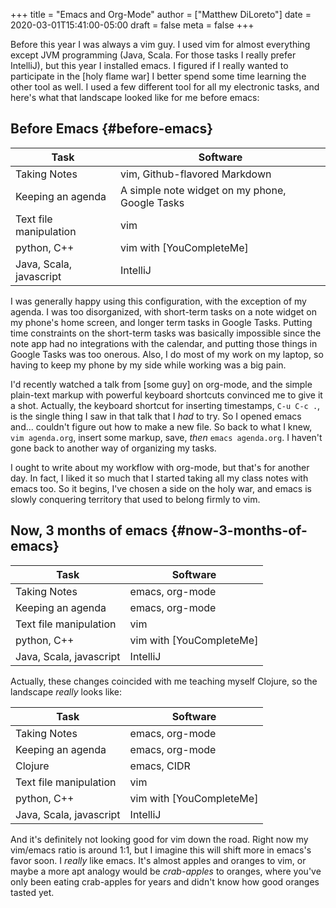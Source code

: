 +++
title = "Emacs and Org-Mode"
author = ["Matthew DiLoreto"]
date = 2020-03-01T15:41:00-05:00
draft = false
meta = false
+++

Before this year I was always a vim guy. I used vim for almost everything except JVM programming (Java, Scala. For those tasks I really prefer IntelliJ), but this year I installed emacs. I figured if I really wanted to participate in the [holy flame war] I better spend some time learning the other tool as well. I used a few different tool for all my electronic tasks, and here's what that landscape looked like for me before emacs:


## Before Emacs {#before-emacs}

| Task                    | Software                                       |
|-------------------------|------------------------------------------------|
| Taking Notes            | vim, Github-flavored Markdown                  |
| Keeping an agenda       | A simple note widget on my phone, Google Tasks |
| Text file manipulation  | vim                                            |
| python, C++             | vim with [YouCompleteMe]                       |
| Java, Scala, javascript | IntelliJ                                       |

I was generally happy using this configuration, with the exception of my agenda. I was too disorganized, with short-term tasks on a note widget on my phone's home screen, and longer term tasks in Google Tasks. Putting time constraints on the short-term tasks was basically impossible since the note app had no integrations with the calendar, and putting those things in Google Tasks was too onerous. Also, I do most of my work on my laptop, so having to keep my phone by my side while working was a big pain.

I'd recently watched a talk from [some guy] on org-mode, and the simple plain-text markup with powerful keyboard shortcuts convinced me to give it a shot.
Actually, the keyboard shortcut for inserting timestamps, `C-u C-c .`, is the single thing I saw in that talk that I _had_ to try.
So I opened emacs and... couldn't figure out how to make a new file.
So back to what I knew, `vim agenda.org`, insert some markup, save, _then_ `emacs agenda.org`.
I haven't gone back to another way of organizing my tasks.

I ought to write about my workflow with org-mode, but that's for another day.
In fact, I liked it so much that I started taking all my class notes with emacs too.
So it begins, I've chosen a side on the holy war, and emacs is slowly conquering territory that used to belong firmly to vim.


## Now, 3 months of emacs {#now-3-months-of-emacs}

| Task                    | Software                 |
|-------------------------|--------------------------|
| Taking Notes            | emacs, org-mode          |
| Keeping an agenda       | emacs, org-mode          |
| Text file manipulation  | vim                      |
| python, C++             | vim with [YouCompleteMe] |
| Java, Scala, javascript | IntelliJ                 |

Actually, these changes coincided with me teaching myself Clojure, so the landscape _really_ looks like:

| Task                    | Software                 |
|-------------------------|--------------------------|
| Taking Notes            | emacs, org-mode          |
| Keeping an agenda       | emacs, org-mode          |
| Clojure                 | emacs, CIDR              |
| Text file manipulation  | vim                      |
| python, C++             | vim with [YouCompleteMe] |
| Java, Scala, javascript | IntelliJ                 |

And it's definitely not looking good for vim down the road. Right now my vim/emacs ratio is around 1:1, but I imagine this will shift more in emacs's favor soon. I _really_ like emacs. It's almost apples and oranges to vim, or maybe a more apt analogy would be _crab-apples_ to oranges, where you've only been eating crab-apples for years and didn't know how good oranges tasted yet.
